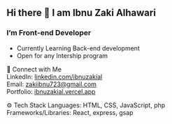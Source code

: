 ## Hi there 👋 I am Ibnu Zaki Alhawari

### I’m Front-end Developer
- Currently Learning Back-end development
- Open for any Intership program

🌟 Connect with Me <br>
LinkedIn:  [linkedin.com/ibnuzakial](https://www.linkedin.com/in/ibnuzakial/)<br>
Email:  [zakiibnu723@gmail.com](mailto:zakiibnu723@gmail.com?)<br>
Portfolio:  [ibnuzakial.vercel.app](https://ibnuzakial.vercel.app/)<br>

⚙️ Tech Stack
Languages: HTML, CSS, JavaScript, php
Frameworks/Libraries: React, express, gsap
